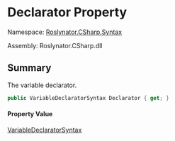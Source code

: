 # Declarator Property

Namespace: [Roslynator.CSharp.Syntax](../../README.md)

Assembly: Roslynator\.CSharp\.dll

## Summary

The variable declarator\.

```csharp
public VariableDeclaratorSyntax Declarator { get; }
```

#### Property Value

[VariableDeclaratorSyntax](https://docs.microsoft.com/en-us/dotnet/api/microsoft.codeanalysis.csharp.syntax.variabledeclaratorsyntax)


